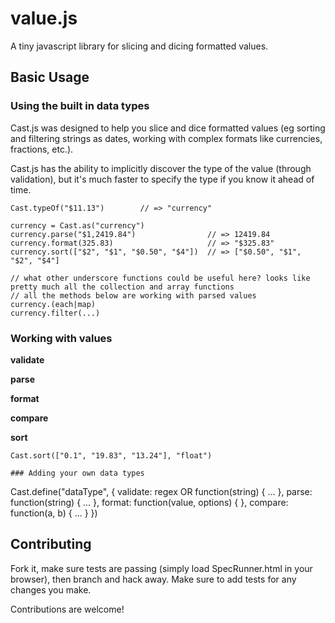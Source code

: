 value.js
========

A tiny javascript library for slicing and dicing formatted values.

## Basic Usage

### Using the built in data types

Cast.js was designed to help you slice and dice formatted values (eg sorting and filtering strings as dates, working with complex formats like currencies, fractions, etc.).

Cast.js has the ability to implicitly discover the type of the value (through validation), but it's much faster to specify
the type if you know it ahead of time.

```
Cast.typeOf("$11.13")        // => "currency"

currency = Cast.as("currency")
currency.parse("$1,2419.84")                // => 12419.84
currency.format(325.83)                     // => "$325.83"
currency.sort(["$2", "$1", "$0.50", "$4"])  // => ["$0.50", "$1", "$2", "$4"]

// what other underscore functions could be useful here? looks like pretty much all the collection and array functions
// all the methods below are working with parsed values
currency.(each|map)
currency.filter(...)
```

### Working with values

**validate**

**parse**

**format**

**compare**

**sort**
```
Cast.sort(["0.1", "19.83", "13.24"], "float")

### Adding your own data types
```
Cast.define("dataType", {
  validate: regex OR function(string) { ... },
  parse:    function(string) { ... },
  format:   function(value, options) { },
  compare:  function(a, b) { ... }
})


## Contributing

Fork it, make sure tests are passing (simply load SpecRunner.html in your browser), then branch and hack away.  Make sure to add tests for any changes you make.

Contributions are welcome!